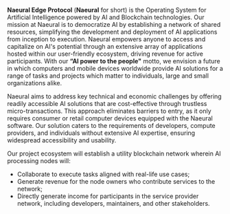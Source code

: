 **Naeural Edge Protocol** (**Naeural** for short) is the Operating System for Artificial Intelligence powered by AI and Blockchain technologies. Our mission at Naeural is to democratize AI by establishing a network of shared resources, simplifying the development and deployment of AI applications from inception to execution. Naeural empowers anyone to access and capitalize on AI's potential through an extensive array of applications hosted within our user-friendly ecosystem, driving revenue for active participants. With our **“AI power to the people"** motto, we envision a future in which computers and mobile devices worldwide provide AI solutions for a range of tasks and projects which matter to individuals, large and small organizations alike.

Naeural aims to address key technical and economic challenges by offering readily accessible AI solutions that are cost-effective through trustless micro-transactions. This approach eliminates barriers to entry, as it only requires consumer or retail computer devices equipped with the Naeural software. Our solution caters to the requirements of developers, compute providers, and individuals without extensive AI expertise, ensuring widespread accessibility and usability.

Our project ecosystem will establish a utility blockchain network wherein AI processing nodes will:

- Collaborate to execute tasks aligned with real-life use cases;
- Generate revenue for the node owners who contribute services to the network;
- Directly generate income for participants in the service provider network, including developers, maintainers, and other stakeholders.
